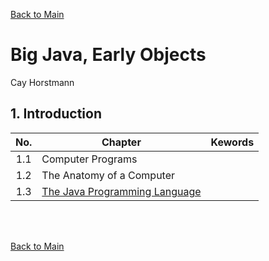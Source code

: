 [Back to Main](../../README.md)

# Big Java, Early Objects
Cay Horstmann

## 1. Introduction
|No.|Chapter|Kewords|
|:-:|-|-|
|1.1|Computer Programs||
|1.2|The Anatomy of a Computer||
|1.3|[The Java Programming Language](ch_01/03/note.md)||

<br>



<br>

[Back to Main](../../README.md)